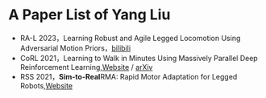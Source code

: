 # A Paper List of Yang Liu
- RA-L 2023，Learning Robust and Agile Legged Locomotion Using Adversarial Motion Priors，[bilibili](https://www.bilibili.com/video/BV1nM4y177rY/)
- CoRL 2021，Learning to Walk in Minutes Using Massively Parallel Deep Reinforcement Learning,[Website](https://leggedrobotics.github.io/legged_gym/) /  [arXiv](https://arxiv.org/abs/2109.11978)
- RSS 2021，**Sim-to-Real**RMA: Rapid Motor Adaptation for Legged Robots,[Website](https://ashish-kmr.github.io/rma-legged-robots/)
